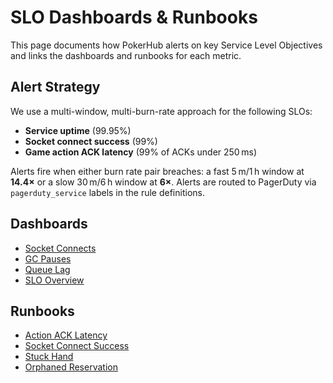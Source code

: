 # SLO Dashboards & Runbooks

This page documents how PokerHub alerts on key Service Level Objectives and links the dashboards and runbooks for each metric.

## Alert Strategy
We use a multi-window, multi-burn-rate approach for the following SLOs:

* **Service uptime** (99.95%)
* **Socket connect success** (99%)
* **Game action ACK latency** (99% of ACKs under 250 ms)

Alerts fire when either burn rate pair breaches: a fast 5 m/1 h window at **14.4×** or a slow 30 m/6 h window at **6×**. Alerts are routed to PagerDuty via `pagerduty_service` labels in the rule definitions.

## Dashboards
- [Socket Connects](../infrastructure/observability/socket-connects-dashboard.json)
- [GC Pauses](../infrastructure/observability/gc-pauses-dashboard.json)
- [Queue Lag](../infrastructure/observability/queue-lag-dashboard.json)
- [SLO Overview](../infrastructure/observability/slo-dashboard.json)

## Runbooks
- [Action ACK Latency](runbooks/action-ack-latency.md)
- [Socket Connect Success](runbooks/socket-connect-success.md)
- [Stuck Hand](runbooks/stuck-hand.md)
- [Orphaned Reservation](runbooks/orphaned-reservation.md)
